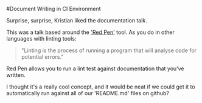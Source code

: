 #Document Writing in CI Environment

Surprise, surprise, Kristian liked the documentation talk. 

This was a talk based around the ['Red Pen'](http://redpen.cc) tool. As you do in other languages with linting tools:
>"Linting is the process of running a program that will analyse code for potential errors."

Red Pen allows you to run a lint test against documentation that you've written. 

I thought it's a really cool concept, and it would be neat if we could get it to automatically run against all of our 'README.md' files on github?